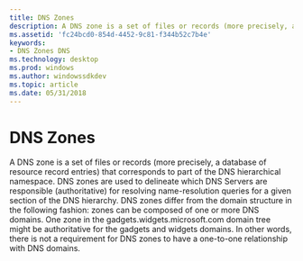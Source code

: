 ```yaml
---
title: DNS Zones
description: A DNS zone is a set of files or records (more precisely, a database of resource record entries) that corresponds to part of the DNS hierarchical namespace.
ms.assetid: 'fc24bcd0-854d-4452-9c81-f344b52c7b4e'
keywords:
- DNS Zones DNS
ms.technology: desktop
ms.prod: windows
ms.author: windowssdkdev
ms.topic: article
ms.date: 05/31/2018
---
```


# DNS Zones

A DNS zone is a set of files or records (more precisely, a database of resource record entries) that corresponds to part of the DNS hierarchical namespace. DNS zones are used to delineate which DNS Servers are responsible (authoritative) for resolving name-resolution queries for a given section of the DNS hierarchy. DNS zones differ from the domain structure in the following fashion: zones can be composed of one or more DNS domains. One zone in the gadgets.widgets.microsoft.com domain tree might be authoritative for the gadgets and widgets domains. In other words, there is not a requirement for DNS zones to have a one-to-one relationship with DNS domains.

 

 




